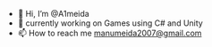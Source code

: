 - 👋 Hi, I’m @A1meida
- 👀 currently working on Games using C# and Unity
- 📫 How to reach me manumeida2007@gmail.com

<!---
A1meida/A1meida is a ✨ special ✨ repository because its `README.md` (this file) appears on your GitHub profile.
You can click the Preview link to take a look at your changes.
--->
